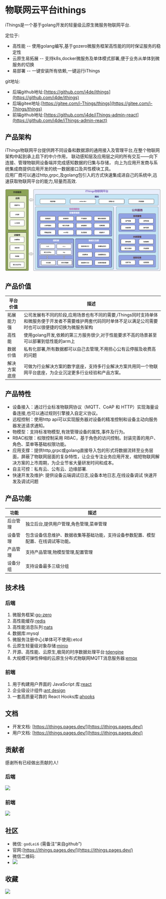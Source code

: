# 物联网云平台ithings

iThings是一个基于golang开发的轻量级云原生微服务物联网平台.

定位于:
* 高性能 -- 使用golang编写,基于gozero微服务框架高性能的同时保证服务的稳定性
* 云原生易拓展 -- 支持k8s,docker微服务及单体模式部署,便于业务从单体到微服务的切换
* 易部署 -- 一键安装所有依赖,一键运行iThings

git地址:
* 后端github地址:[https://github.com/i4de/ithings](https://github.com/i4de/ithings)
* 后端gitee地址:[https://gitee.com/i-Things/things](https://gitee.com/i-Things/things)
* 前端github地址:[https://github.com/i4de/iThings-admin-react](https://github.com/i4de/iThings-admin-react)

## 产品架构
iThings物联网平台提供跨不同设备和数据源的通用接入及管理平台,在整个物联网架构中起到承上启下的中介作用，
联动感知层及应用层之间的所有交互——向下连接、管理物联网设备端并完成感知数据的归集与存储，
向上为应用开发商与系统集成商提供应用开发的统一数据接口及共性模块工具。  
应用厂商可以通过http,grpc,及golang包引入的方式快速集成进自己的系统中,迅速获取物联网平台的能力,轻量而高效.

<img src="./doc/assets/iThings架构图.png">

## 产品价值

| 平台价值   | 描述                                                                                  |
|--------|-------------------------------------------------------------------------------------|
| 拓展能力强  | 公司发展有不同的阶段,应用场景也有不同的需要,iThings同时支持单体和微服务便于开发者不需要维护两套代码同时单体不足以满足公司需要时也可以很便捷的切换为微服务架构 |
| 高性能    | 使用golang开发,依赖的第三方服务很少,对于性能要求不高的场景甚至可以部署到低性能的arm上                                    |
| 数据价值   | 私有化部署,所有数据都可以自己去管理,不用担心公有云停服及收费高的问题                                                 |
| 解决方案底座 | 可做为行业解决方案的数字底座，支持多行业解决方案共用同一个物联网平台底座，为企业沉淀更多行业经验和产品方案。                              |

## 产品特性

* 设备接入：通过行业标准物联网协议（MQTT、CoAP 和 HTTP）实现海量设备连接,也可以通过规则引擎接入自定义协议。
* 远程控制：使用http api可以实现服务器对设备的精准控制和设备主动向服务器发送请求通知。
* 物模型：支持标准物模型,有效管理设备的属性,事件及行为。
* RBAC权限：权限控制采用 RBAC，基于角色的访问控制。封装完善的用户、角色、菜单等基础权限功能。
* 应用支撑：提供http,grpc或golang直接导入包的形式将数据流转至业务层面，屏蔽了物联网层面的复杂特性，让企业专注业务应用开发，缩短物联网解决方案的上市周期，为企业节省大量研发时间和成本。
* 自主可控：私有云、公有云、边缘部署.
* 快速开发及维护: 提供设备云端调试日志,设备本地日志,在线设备调试 快速开发及调试问题

## 产品功能

| 功能   | 描述                                        |
|------|-------------------------------------------|
| 后台管理 | 独立后台,提供用户管理,角色管理,菜单管理                     |
| 设备管理 | 包含设备信息维护、数据收集等基础功能，支持设备参数配置、模型配置、在线调试等功能。 |
| 产品管理 | 支持产品管理,物模型管理,配置管理                         |
| 设备分组 | 支持设备最多三级分组                                |

## 技术栈
### 后端
1. 微服务框架:[go-zero](https://go-zero.dev/)
2. 高性能缓存:[redis](https://redis.io/)
3. 高性能消息队列:[nats](https://docs.nats.io/)
4. 数据库:mysql
5. 微服务注册中心(单体可不使用):etcd
6. 云原生轻量级对象存储:[minio](https://min.io/)
7. 开源、高性能、云原生,极简的时序数据处理平台:[tdengine](https://www.taosdata.com/)
8. 大规模可弹性伸缩的云原生分布式物联网MQTT消息服务器:[emqx](https://docs.emqx.com/zh/enterprise/v4.4/getting-started/install-ee.html)
### 前端
1. 用于构建用户界面的 JavaScript 库:[react](https://reactjs.org/)
2. 企业级设计组件:[ant design](https://ant.design/)
3. 一套高质量可靠的 React Hooks库:[ahooks](https://ahooks.js.org/)

## 文档

- 开发文档: [https://ithings.pages.dev/](https://ithings.pages.dev/)
- 用户文档: [https://ithings.pages.dev/](https://ithings.pages.dev/)


## 贡献者
感谢所有已经做出贡献的人!
### 后端
<a href="https://github.com/i4de/iThings/graphs/contributors">
  <img src="https://contributors-img.web.app/image?repo=i4de/iThings" />
</a>

### 前端
<a href="https://github.com/i4de/iThings-admin-react/graphs/contributors">
  <img src="https://contributors-img.web.app/image?repo=i4de/iThings-admin-react" />
</a>

## 社区
- 微信: `godLei6` (需备注“来自github”)
- 官网:[https://ithings.pages.dev/](https://ithings.pages.dev/)
- 微信二维码:
- <img src="/assets/img/things/微信二维码2.jpg">
## 收藏
<img src="https://starchart.cc/i4de/ithings.svg">
